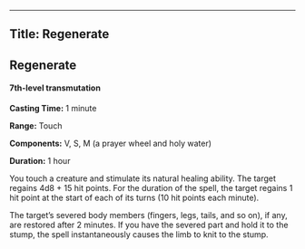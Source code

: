 -------------------------
Title: Regenerate
-------------------------

## Regenerate

#### 7th-level transmutation


**Casting Time:** 1 minute

**Range:** Touch

**Components:** V, S, M (a prayer wheel and holy
water)

**Duration:** 1 hour


You touch a creature and stimulate its natural healing ability. The
target regains 4d8 + 15 hit points. For the duration of the spell, the
target regains 1 hit point at the start of each of its turns (10 hit
points each minute).

The target’s severed body members (fingers, legs, tails, and so on), if
any, are restored after 2 minutes. If you have the severed part and hold
it to the stump, the spell instantaneously causes the limb to knit to
the stump.


